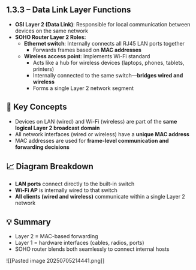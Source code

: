 ## 1.3.3 – Data Link Layer Functions
- **OSI Layer 2 (Data Link)**: Responsible for local communication between devices on the same network
- **SOHO Router Layer 2 Roles:**
  - **Ethernet switch**: Internally connects all RJ45 LAN ports together
    - Forwards frames based on **MAC addresses**
  - **Wireless access point**: Implements Wi-Fi standard
    - Acts like a hub for wireless devices (laptops, phones, tablets, printers)
    - Internally connected to the same switch—**bridges wired and wireless**
    - Forms a single Layer 2 network segment

## 🧠 Key Concepts
- Devices on LAN (wired) and Wi-Fi (wireless) are part of the **same logical Layer 2 broadcast domain**
- All network interfaces (wired or wireless) have a **unique MAC address**
- MAC addresses are used for **frame-level communication and forwarding decisions**

## 📈 Diagram Breakdown
- **LAN ports** connect directly to the built-in switch
- **Wi-Fi AP** is internally wired to that switch
- **All clients (wired and wireless)** communicate within a single Layer 2 network

## 💡 Summary
- Layer 2 = MAC-based forwarding
- Layer 1 = hardware interfaces (cables, radios, ports)
- SOHO router blends both seamlessly to connect internal hosts


![[Pasted image 20250705214441.png]]